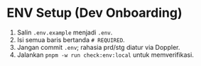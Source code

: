 # ENV Setup (Dev Onboarding)
1) Salin `.env.example` menjadi `.env`.
2) Isi semua baris bertanda `# REQUIRED`.
3) Jangan commit `.env`; rahasia prd/stg diatur via Doppler.
4) Jalankan `pnpm -w run check:env:local` untuk memverifikasi.
